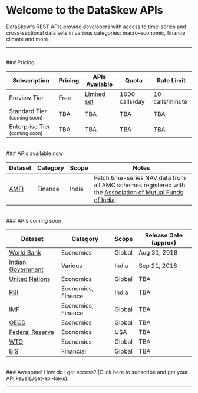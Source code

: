 
# Welcome to the DataSkew APIs
DataSkew's REST APIs provide developers with access to time-series and cross-sectional data sets in various categories: macro-economic, finance, climate and more.  

------------------------------

<br>
### Pricing

|Subscription|Pricing|APIs Available|Quota|Rate Limit
|------------|-------|--------------|-----|----------
|Preview Tier|Free|[Limited set](https://dataskew.portal.azure-api.net/products/free-tier)|1000 calls/day|10 calls/minute
|Standard Tier <sup>(coming soon)<sup>|TBA|TBA|TBA|TBA
|Enterprise Tier <sup>(coming soon)<sup>|TBA|TBA|TBA|TBA

<br>
### APIs available now

|Dataset|Category|Scope|Notes
|-------|--------|-----|-----
|[AMFI](./apis-amfi)|Finance|India|Fetch time-series NAV data from all AMC schemes registered with the [Association of Mutual Funds of India](https://en.wikipedia.org/wiki/Association_of_Mutual_Funds_of_India).

<br>
### APIs coming soon

|Dataset|Category|Scope|Release Date (approx)
|-------|--------|-----|---------------------
|[World Bank](https://en.wikipedia.org/wiki/World_Bank)|Economics|Global|Aug 31, 2018
|[Indian Government](https://en.wikipedia.org/wiki/Government_of_India)|Various|India|Sep 21, 2018
|[United Nations](https://en.wikipedia.org/wiki/United_Nations)|Economics|Global|TBA
|[RBI](https://en.wikipedia.org/wiki/Reserve_Bank_of_India)|Economics, Finance|India|TBA
|[IMF](https://en.wikipedia.org/wiki/International_Monetary_Fund)|Economics, Finance|Global|TBA
|[OECD](https://en.wikipedia.org/wiki/OECD)|Economics|Global|TBA
|[Federal Reserve](https://en.wikipedia.org/wiki/Federal_Reserve_System)|Economics|USA|TBA
|[WTO](https://en.wikipedia.org/wiki/World_Trade_Organization)|Economics|Global|TBA
|[BIS](https://en.wikipedia.org/wiki/Bank_for_International_Settlements)|Financial|Global|TBA

<br>
### Awesome! How do I get access?
[Click here to subscribe and get your API keys](./get-api-keys).

------------------------------